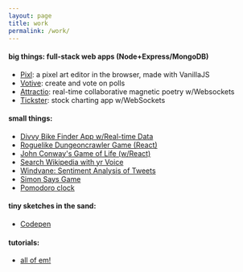 ```yaml
---
layout: page
title: work
permalink: /work/
---
```


#### big things: full-stack web apps (Node+Express/MongoDB)
* [Pixl](http://thmsdnnr.com/pixl/): a pixel art editor in the browser, made with VanillaJS
* [Votive](https://votive.herokuapp.com): create and vote on polls
* [Attractio](https://attractio.herokuapp.com): real-time collaborative magnetic poetry w/Websockets
* [Tickster](https://tickster.herokuapp.com): stock charting app w/WebSockets

#### small things:
* [Divvy Bike Finder App w/Real-time Data](https://thmsdnnr.github.io/divvyme/)
* [Roguelike Dungeoncrawler Game (React)](https://thmsdnnr.github.io/roguelike/)
* [John Conway's Game of Life (w/React)](https://thmsdnnr.github.io/conwaygameoflife/)
* [Search Wikipedia with yr Voice](https://thmsdnnr.github.io/javascript30/day20/)
* [Windvane: Sentiment Analysis of Tweets](https://windvane.herokuapp.com/)
* [Simon Says Game](https://thmsdnnr.github.io/simonsays/)
* [Pomodoro clock](https://thmsdnnr.github.io/beefsteak/)

#### tiny sketches in the sand:
* [Codepen](https://codepen.io/thmsdnnr/pens/popular/)

#### tutorials:
* [all of em!](http://thmsdnnr.com/blog)
